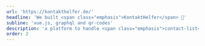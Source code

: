 ```yaml
---
url: 'https://kontakthelfer.de/'
headline: 'We built <span class="emphasis">KontaktHelfer</span> 📒'
subline: 'vue.js, graphql and qr-codes'
description: 'a platform to handle <span class="emphasis">contact-list</span> keeping via qr-codes.'
order: 2
---
```

